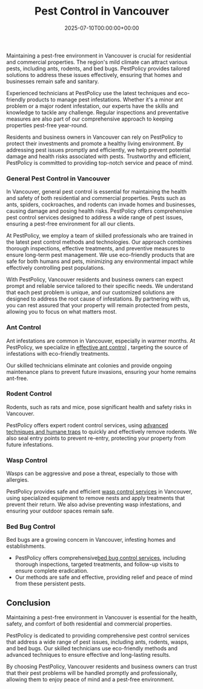 ﻿---
date: '2025-07-10T00:00:00+00:00'
lastmod: '2025-07-10T00:00:00+03:00'
layout: page
title: Pest Control in Vancouver
permalink: /pest-control-in-vancouver/
---

Maintaining a pest-free environment in Vancouver is crucial for residential and commercial properties. The region's mild climate can attract various pests, including ants, rodents, and bed bugs. PestPolicy provides tailored solutions to address these issues effectively, ensuring that homes and businesses remain safe and sanitary.

Experienced technicians at PestPolicy use the latest techniques and eco-friendly products to manage pest infestations. Whether it's a minor ant problem or a major rodent infestation, our experts have the skills and knowledge to tackle any challenge. Regular inspections and preventative measures are also part of our comprehensive approach to keeping properties pest-free year-round.

Residents and business owners in Vancouver can rely on PestPolicy to protect their investments and promote a healthy living environment. By addressing pest issues promptly and efficiently, we help prevent potential damage and health risks associated with pests. Trustworthy and efficient, PestPolicy is committed to providing top-notch service and peace of mind.
### General Pest Control in Vancouver
In Vancouver, general pest control is essential for maintaining the health and safety of both residential and commercial properties. Pests such as ants, spiders, cockroaches, and rodents can invade homes and businesses, causing damage and posing health risks. PestPolicy offers comprehensive pest control services designed to address a wide range of pest issues, ensuring a pest-free environment for all our clients.

At PestPolicy, we employ a team of skilled professionals who are trained in the latest pest control methods and technologies. Our approach combines thorough inspections, effective treatments, and preventive measures to ensure long-term pest management. We use eco-friendly products that are safe for both humans and pets, minimizing any environmental impact while effectively controlling pest populations.

With PestPolicy, Vancouver residents and business owners can expect prompt and reliable service tailored to their specific needs. We understand that each pest problem is unique, and our customized solutions are designed to address the root cause of infestations. By partnering with us, you can rest assured that your property will remain protected from pests, allowing you to focus on what matters most.
### Ant Control
Ant infestations are common in Vancouver, especially in warmer months. At PestPolicy, we specialize in
[effective ant control](https://pestpolicy.com/ant-control-in-vancouver/)
, targeting the source of infestations with eco-friendly treatments.

Our skilled technicians eliminate ant colonies and provide ongoing maintenance plans to prevent future invasions, ensuring your home remains ant-free.
### Rodent Control
Rodents, such as rats and mice, pose significant health and safety risks in Vancouver.

PestPolicy offers expert rodent control services, using
[advanced techniques and humane traps](https://pestpolicy.com/rodent-control-in-vancouver/)
to quickly and effectively remove rodents. We also seal entry points to prevent re-entry, protecting your property from future infestations.
### Wasp Control
Wasps can be aggressive and pose a threat, especially to those with allergies.

PestPolicy provides safe and efficient
[wasp control services](https://pestpolicy.com/wasp-control-in-vancouver/)
in Vancouver, using specialized equipment to remove nests and apply treatments that prevent their return. We also advise preventing wasp infestations, and ensuring your outdoor spaces remain safe.
### Bed Bug Control
Bed bugs are a growing concern in Vancouver, infesting homes and establishments.
- PestPolicy offers comprehensive[bed bug control services](https://pestpolicy.com/bed-bug-control-in-vancouver/), including thorough inspections, targeted treatments, and follow-up visits to ensure complete eradication.
- Our methods are safe and effective, providing relief and peace of mind from these persistent pests.
## Conclusion
Maintaining a pest-free environment in Vancouver is essential for the health, safety, and comfort of both residential and commercial properties.

PestPolicy is dedicated to providing comprehensive pest control services that address a wide range of pest issues, including ants, rodents, wasps, and bed bugs. Our skilled technicians use eco-friendly methods and advanced techniques to ensure effective and long-lasting results.

By choosing PestPolicy, Vancouver residents and business owners can trust that their pest problems will be handled promptly and professionally, allowing them to enjoy peace of mind and a pest-free environment.









